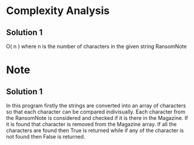 # Complexity Analysis

## Solution 1

O( n ) where n is the number of characters in the given string RansomNote


# Note 

## Solution 1

In this program firstly the strings are converted into an array of characters so that each character can be compared indivisually. Each character from the RansomNote is considered and checked if it is there in the Magazine. If it is found that character is removed from the Magazine array. If all the characters are found then True is returned while if any of the character is not found then False is returned.
